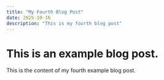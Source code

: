 ```yaml
---
title: "My Fourth Blog Post"
date: 2025-10-16
description: "This is my fourth blog post"
---
```


# This is an example blog post.

This is the content of my fourth example blog post.

